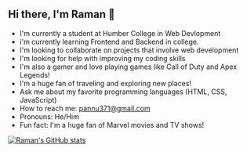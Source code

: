 ## Hi there, I'm Raman 👋

- I'm currently a student at Humber College in Web Devlopment
- i'm currently learning Frontend and Backend in college.
- I'm looking to collaborate on projects that involve web development
- I'm looking for help with improving my coding skills
- I'm also a gamer and love playing games like Call of Duty and Apex Legends!
- I'm a huge fan of traveling and exploring new places!
- Ask me about my favorite programming languages (HTML, CSS, JavaScript)
- How to reach me: pannu371@gmail.com
- Pronouns: He/Him
- Fun fact: I'm a huge fan of Marvel movies and TV shows!

[![Raman's GitHub stats](https://github-readme-stats.vercel.app/api?username=ramxnnn)](https://github.com/ramxnnn/github-readme-stats)
